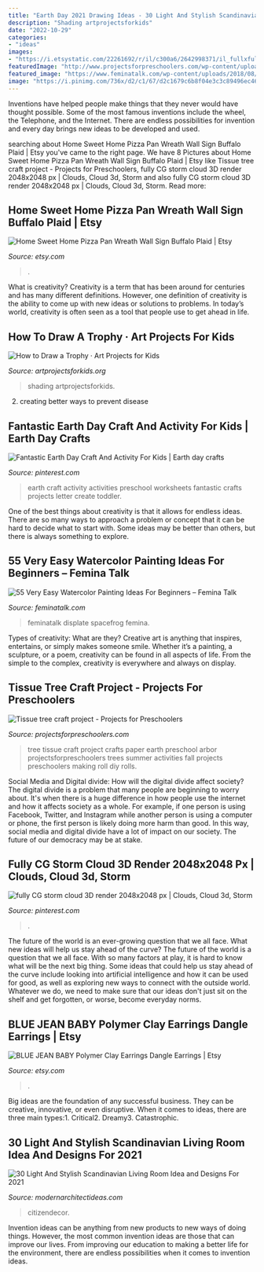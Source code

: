 ```yaml
---
title: "Earth Day 2021 Drawing Ideas - 30 Light And Stylish Scandinavian Living Room Idea And Designs For 2021"
description: "Shading artprojectsforkids"
date: "2022-10-29"
categories:
- "ideas"
images:
- "https://i.etsystatic.com/22261692/r/il/c300a6/2642998371/il_fullxfull.2642998371_b2on.jpg"
featuredImage: "http://www.projectsforpreschoolers.com/wp-content/uploads/2011/04/making-a-tissue-tree-picture.jpg"
featured_image: "https://www.feminatalk.com/wp-content/uploads/2018/08/Very-Easy-Watercolor-Painting-Ideas-for-beginners00014.jpg"
image: "https://i.pinimg.com/736x/d2/c1/67/d2c1679c6b8f04e3c3c89496ec463aba.jpg"
---
```



Inventions have helped people make things that they never would have thought possible. Some of the most famous inventions include the wheel, the Telephone, and the Internet. There are endless possibilities for invention and every day brings new ideas to be developed and used.

	

		
searching about Home Sweet Home Pizza Pan Wreath Wall Sign Buffalo Plaid | Etsy you've came to the right page. We have 8 Pictures about Home Sweet Home Pizza Pan Wreath Wall Sign Buffalo Plaid | Etsy like Tissue tree craft project - Projects for Preschoolers, fully CG storm cloud 3D render 2048x2048 px | Clouds, Cloud 3d, Storm and also fully CG storm cloud 3D render 2048x2048 px | Clouds, Cloud 3d, Storm. Read more:
		
    
## Home Sweet Home Pizza Pan Wreath Wall Sign Buffalo Plaid | Etsy

<img loading=lazy src="https://i.etsystatic.com/20670627/r/il/6c34a7/2940943616/il_fullxfull.2940943616_7t1j.jpg" onerror="this.onerror=null;this.src='https://tse3.mm.bing.net/th?id=OIP.idDuqQ-nCx2PP50ITj66LgHaJ4&amp;pid=15.1';" alt="Home Sweet Home Pizza Pan Wreath Wall Sign Buffalo Plaid | Etsy">

_Source: etsy.com_

>. 

	

What is creativity?
Creativity is a term that has been around for centuries and has many different definitions. However, one definition of creativity is the ability to come up with new ideas or solutions to problems. In today’s world, creativity is often seen as a tool that people use to get ahead in life.

    
## How To Draw A Trophy · Art Projects For Kids

<img loading=lazy src="https://artprojectsforkids.org/wp-content/uploads/2021/06/Draw-a-Trophy-786x1024.jpg" onerror="this.onerror=null;this.src='https://tse1.mm.bing.net/th?id=OIP.oGVzDEnxquK3xbPhisMamgHaJp&amp;pid=15.1';" alt="How to Draw a Trophy · Art Projects for Kids">

_Source: artprojectsforkids.org_

>shading artprojectsforkids. 

	

2. creating better ways to prevent disease 

    
## Fantastic Earth Day Craft And Activity For Kids | Earth Day Crafts

<img loading=lazy src="https://i.pinimg.com/736x/2d/e5/c1/2de5c1195d291461624b7fef5385c8a3.jpg" onerror="this.onerror=null;this.src='https://tse2.mm.bing.net/th?id=OIP.bxRWzakep3cKLMcLzdERuwHaLH&amp;pid=15.1';" alt="Fantastic Earth Day Craft And Activity For Kids | Earth day crafts">

_Source: pinterest.com_

>earth craft activity activities preschool worksheets fantastic crafts projects letter create toddler. 

	

One of the best things about creativity is that it allows for endless ideas. There are so many ways to approach a problem or concept that it can be hard to decide what to start with. Some ideas may be better than others, but there is always something to explore.

    
## 55 Very Easy Watercolor Painting Ideas For Beginners – Femina Talk

<img loading=lazy src="https://www.feminatalk.com/wp-content/uploads/2018/08/Very-Easy-Watercolor-Painting-Ideas-for-beginners00014.jpg" onerror="this.onerror=null;this.src='https://tse3.mm.bing.net/th?id=OIP.YGQouffOcLBMAzq4ctaSpwHaKZ&amp;pid=15.1';" alt="55 Very Easy Watercolor Painting Ideas For Beginners – Femina Talk">

_Source: feminatalk.com_

>feminatalk displate spacefrog femina. 

	

Types of creativity: What are they?
Creative art is anything that inspires, entertains, or simply makes someone smile. Whether it’s a painting, a sculpture, or a poem, creativity can be found in all aspects of life. From the simple to the complex, creativity is everywhere and always on display.

    
## Tissue Tree Craft Project - Projects For Preschoolers

<img loading=lazy src="http://www.projectsforpreschoolers.com/wp-content/uploads/2011/04/making-a-tissue-tree-picture.jpg" onerror="this.onerror=null;this.src='https://tse4.mm.bing.net/th?id=OIP.mflp8oOLWSoyDGMBaB7Q5AAAAA&amp;pid=15.1';" alt="Tissue tree craft project - Projects for Preschoolers">

_Source: projectsforpreschoolers.com_

>tree tissue craft project crafts paper earth preschool arbor projectsforpreschoolers trees summer activities fall projects preschoolers making roll diy rolls. 

	

Social Media and Digital divide: How will the digital divide affect society?
The digital divide is a problem that many people are beginning to worry about. It's when there is a huge difference in how people use the internet and how it affects society as a whole. For example, if one person is using Facebook, Twitter, and Instagram while another person is using a computer or phone, the first person is likely doing more harm than good. In this way, social media and digital divide have a lot of impact on our society. The future of our democracy may be at stake.

    
## Fully CG Storm Cloud 3D Render 2048x2048 Px | Clouds, Cloud 3d, Storm

<img loading=lazy src="https://i.pinimg.com/736x/d2/c1/67/d2c1679c6b8f04e3c3c89496ec463aba.jpg" onerror="this.onerror=null;this.src='https://tse2.mm.bing.net/th?id=OIP.xJS3hVK7dwkSTciv10w7FAHaHa&amp;pid=15.1';" alt="fully CG storm cloud 3D render 2048x2048 px | Clouds, Cloud 3d, Storm">

_Source: pinterest.com_

>. 

	

The future of the world is an ever-growing question that we all face. What new ideas will help us stay ahead of the curve?
The future of the world is a question that we all face. With so many factors at play, it is hard to know what will be the next big thing. Some ideas that could help us stay ahead of the curve include looking into artificial intelligence and how it can be used for good, as well as exploring new ways to connect with the outside world. Whatever we do, we need to make sure that our ideas don't just sit on the shelf and get forgotten, or worse, become everyday norms.

    
## BLUE JEAN BABY Polymer Clay Earrings Dangle Earrings | Etsy

<img loading=lazy src="https://i.etsystatic.com/22261692/r/il/c300a6/2642998371/il_fullxfull.2642998371_b2on.jpg" onerror="this.onerror=null;this.src='https://tse1.mm.bing.net/th?id=OIP.LJ40EYbsHmQO1P2MSG6ENgHaJ4&amp;pid=15.1';" alt="BLUE JEAN BABY Polymer Clay Earrings Dangle Earrings | Etsy">

_Source: etsy.com_

>. 

	

Big ideas are the foundation of any successful business. They can be creative, innovative, or even disruptive. When it comes to ideas, there are three main types:1. Critical2. Dreamy3. Catastrophic.

    
## 30 Light And Stylish Scandinavian Living Room Idea And Designs For 2021

<img loading=lazy src="https://modernarchitectideas.com/wp-content/uploads/2020/08/Scandinavian-living-2.jpg" onerror="this.onerror=null;this.src='https://tse4.mm.bing.net/th?id=OIP.pH-07zdGu3zHFw_UtE84nQHaLH&amp;pid=15.1';" alt="30 Light And Stylish Scandinavian Living Room Idea and Designs For 2021">

_Source: modernarchitectideas.com_

>citizendecor. 

	

Invention ideas can be anything from new products to new ways of doing things. However, the most common invention ideas are those that can improve our lives. From improving our education to making a better life for the environment, there are endless possibilities when it comes to invention ideas.


